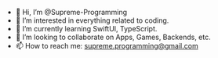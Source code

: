 - 👋 Hi, I’m @Supreme-Programming
- 👀 I’m interested in everything related to coding.
- 🌱 I’m currently learning SwiftUI, TypeScript.
- 💞️ I’m looking to collaborate on Apps, Games, Backends, etc.
- 📫 How to reach me: supreme.programming@gmail.com

<!---
Supreme-Programming/Supreme-Programming is a ✨ special ✨ repository because its `README.md` (this file) appears on your GitHub profile.
You can click the Preview link to take a look at your changes.
--->
